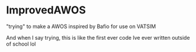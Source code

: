 # ImprovedAWOS
"trying" to make a AWOS inspired by Bafio for use on VATSIM

And when I say trying, this is like the first ever code Ive ever written outside of school lol
